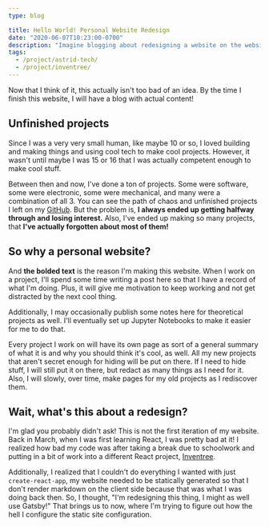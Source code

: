 ```yaml
---
type: blog

title: Hello World! Personal Website Redesign
date: "2020-06-07T10:23:00-0700"
description: "Imagine blogging about redesigning a website on the website that you're redesigning before it's even complete. Imagine how dumb and pointlessly meta that would be."
tags:
  - /project/astrid-tech/
  - /project/inventree/
---
```


Now that I think of it, this actually isn't too bad of an idea. By the time I finish this website, I will have a blog with actual content!

## Unfinished projects

Since I was a very very small human, like maybe 10 or so, I loved building and making things and using cool tech to make cool projects. However, it wasn't until maybe I was 15 or 16 that I was actually competent enough to make cool stuff.

Between then and now, I've done a ton of projects. Some were software, some were electronic, some were mechanical, and many were a combination of all 3. You can see the path of chaos and unfinished projects I left on my [GitHub](https://github.com/Plenglin?tab=repositories). But the problem is, **I always ended up getting halfway through and losing interest.** Also, I've ended up making so many projects, that **I've actually forgotten about most of them!**

## So why a personal website?

And **the bolded text** is the reason I'm making this website. When I work on a project, I'll spend some time writing a post here so that I have a record of what I'm doing. Plus, it will give me motivation to keep working and not get distracted by the next cool thing.

Additionally, I may occasionally publish some notes here for theoretical projects as well. I'll eventually set up Jupyter Notebooks to make it easier for me to do that.

Every project I work on will have its own page as sort of a general summary of what it is and why you should think it's cool, as well. All my new projects that aren't secret enough for hiding will be put on there. If I need to hide stuff, I will still put it on there, but redact as many things as I need for it. Also, I will slowly, over time, make pages for my old projects as I rediscover them.

## Wait, what\'s this about a redesign?

I'm glad you probably didn't ask! This is not the first iteration of my website. Back in March, when I was first learning React, I was pretty bad at it! I realized how bad my code was after taking a break due to schoolwork and putting in a bit of work into a different React project, [Inventree](/projects/inventree).

Additionally, I realized that I couldn't do everything I wanted with just `create-react-app`, my website needed to be statically generated so that I don't render markdown on the client side because that was what I was doing back then. So, I thought, "I'm redesigning this thing, I might as well use Gatsby!" That brings us to now, where I'm trying to figure out how the hell I configure the static site configuration.
